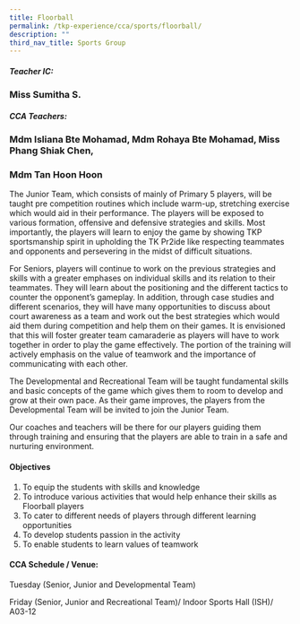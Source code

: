 ```yaml
---
title: Floorball
permalink: /tkp-experience/cca/sports/floorball/
description: ""
third_nav_title: Sports Group
---
```

##### Teacher IC:

### Miss Sumitha S.

##### CCA Teachers:

### Mdm Isliana Bte Mohamad, Mdm Rohaya Bte Mohamad, Miss Phang Shiak Chen,

### Mdm Tan Hoon Hoon

The Junior Team, which consists of mainly of Primary 5 players, will be taught pre competition routines which include warm-up, stretching exercise which would aid in their performance. The players will be exposed to various formation, offensive and defensive strategies and skills. Most importantly, the players will learn to enjoy the game by showing TKP sportsmanship spirit in upholding the TK Pr2ide like respecting teammates and opponents and persevering in the midst of difficult situations.

  

For Seniors, players will continue to work on the previous strategies and skills with a greater emphases on individual skills and its relation to their teammates. They will learn about the positioning and the different tactics to counter the opponent’s gameplay. In addition, through case studies and different scenarios, they will have many opportunities to discuss about court awareness as a team and work out the best strategies which would aid them during competition and help them on their games. It is envisioned that this will foster greater team camaraderie as players will have to work together in order to play the game effectively. The portion of the training will actively emphasis on the value of teamwork and the importance of communicating with each other.

  

The Developmental and Recreational Team will be taught fundamental skills and basic concepts of the game which gives them to room to develop and grow at their own pace. As their game improves, the players from the Developmental Team will be invited to join the Junior Team.

  

Our coaches and teachers will be there for our players guiding them through training and ensuring that the players are able to train in a safe and nurturing environment.

#### Objectives

1.  To equip the students with skills and knowledge
2.  To introduce various activities that would help enhance their skills as Floorball players
3.  To cater to different needs of players through different learning opportunities
4.  To develop students passion in the activity
5.  To enable students to learn values of teamwork

#### CCA Schedule / Venue:

Tuesday (Senior, Junior and Developmental Team)

Friday (Senior, Junior and Recreational Team)/ Indoor Sports Hall (ISH)/ A03-12